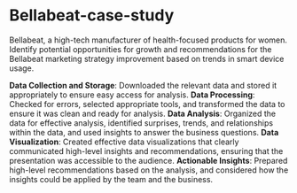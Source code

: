 # Bellabeat-case-study
Bellabeat, a high-tech manufacturer of health-focused products for women. Identify potential opportunities for growth and recommendations for the Bellabeat marketing strategy improvement based on trends in smart device usage.

**Data Collection and Storage**: Downloaded the relevant data and stored it appropriately to ensure easy access for analysis.
**Data Processing**: Checked for errors, selected appropriate tools, and transformed the data to ensure it was clean and ready for analysis.
**Data Analysis**: Organized the data for effective analysis, identified surprises, trends, and relationships within the data, and used insights to answer the business questions.
**Data Visualization**: Created effective data visualizations that clearly communicated high-level insights and recommendations, ensuring that the presentation was accessible to the audience.
**Actionable Insights**: Prepared high-level recommendations based on the analysis, and considered how the insights could be applied by the team and the business.
